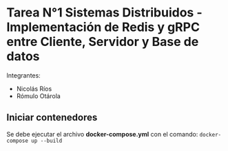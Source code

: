 # Tarea N°1 Sistemas Distribuidos - Implementación de Redis y gRPC entre Cliente, Servidor y Base de datos 
Integrantes:
  - Nicolás Ríos
  - Rómulo Otárola
## Iniciar contenedores
Se debe ejecutar el archivo **docker-compose.yml** con el comando:
``docker-compose up --build``

